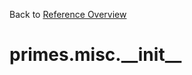 
Back to [Reference Overview](https://github.com/pyrustic/primes/blob/master/docs/reference/README.md)

# primes.misc.\_\_init\_\_



<br>


